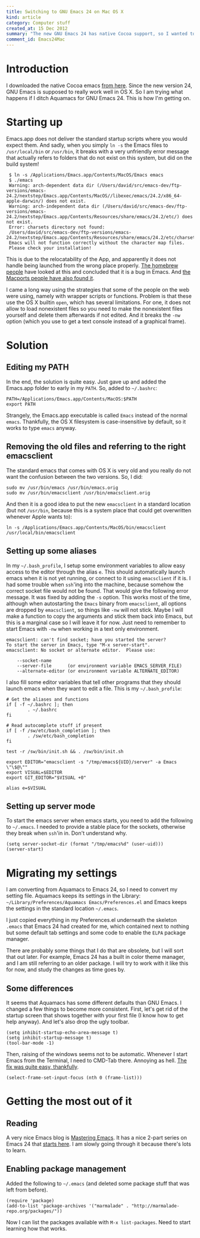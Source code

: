 ```yaml
--- 
title: Switching to GNU Emacs 24 on Mac OS X
kind: article
category: Computer stuff
created_at: 15 Dec 2012
summary: "The new GNU Emacs 24 has native Cocoa support, so I wanted to switch. Not completely trivial, but possible."
comment_id: Emacs24Mac
---
```

# Introduction

I downloaded the native Cocoa emacs [from here](http://emacsformacosx.com/). Since the new version 24, GNU Emacs is supposed to really work well in OS X. So I am trying what happens if I ditch Aquamacs for GNU Emacs 24. This is how I'm getting on.

# Starting up

Emacs.app does not deliver the standard startup scripts where you
would expect them. And sadly, when you simply `ln -s` the Emacs files
to `/usr/local/bin` or `/usr/bin`, it breaks with a very unfriendly
error message that actually refers to folders that do not exist on
this system, but did on the build system!

	 $ ln -s /Applications/Emacs.app/Contents/MacOS/Emacs emacs
	 $ ./emacs
	 Warning: arch-dependent data dir (/Users/david/src/emacs-dev/ftp-versions/emacs-24.2/nextstep/Emacs.app/Contents/MacOS//libexec/emacs/24.2/x86_64-apple-darwin/) does not exist.
	 Warning: arch-independent data dir (/Users/david/src/emacs-dev/ftp-versions/emacs-24.2/nextstep/Emacs.app/Contents/Resources/share/emacs/24.2/etc/) does not exist.
	 Error: charsets directory not found:
	 /Users/david/src/emacs-dev/ftp-versions/emacs-24.2/nextstep/Emacs.app/Contents/Resources/share/emacs/24.2/etc/charsets
	 Emacs will not function correctly without the character map files.
	 Please check your installation!

This is due to the relocatability of the App, and apparently it does
not handle being launched from the wrong place
properly. [The homebrew people](https://github.com/mxcl/homebrew/issues/6661)
have looked at this and concluded that it is a bug in Emacs. And
[the Macports people have also found it](http://trac.macports.org/ticket/36502). 

I came a long way using the strategies that some of the people on the
web were using, namely with wrapper scripts or functions. Problem is
that these use the OS X builtin `open`, which has several
limitations. For one, it does not allow to load nonexistent files so
you need to make the nonexistent files yourself and delete them
afterwards if not edited. And it breaks the `-nw` option (which you
use to get a text console instead of a graphical frame).

# Solution

## Editing my PATH

In the end, the solution is quite easy. Just gave up and added the
Emacs.app folder to early in my `PATH`. So, added to `~/.bashrc`:

    PATH=/Applications/Emacs.app/Contents/MacOS:$PATH
	export PATH

Strangely, the Emacs.app executable is called `Emacs` instead of the
normal `emacs`. Thankfully, the OS X filesystem is case-insensitive by
default, so it works to type `emacs` anyway.

## Removing the old files and referring to the right emacsclient

The standard emacs that comes with OS X is very old and you really do
not want the confusion between the two versions. So, I did:

    sudo mv /usr/bin/emacs /usr/bin/emacs.orig
	sudo mv /usr/bin/emacsclient /usr/bin/emacsclient.orig
	
And then it is a good idea to put the new `emacsclient` in a standard
location (but not `/usr/bin`, because this is a system place that
could get overwritten whenever Apple wants to):

    ln -s /Applications/Emacs.app/Contents/MacOS/bin/emacsclient /usr/local/bin/emacsclient
	
## Setting up some aliases

In my `~/.bash_profile`, I setup some environment variables to allow
easy access to the editor through the alias `e`. This should
automatically launch emacs when it is not yet running, or connect to
it using `emacsclient` if it is. I had some trouble when `ssh`'ing into the machine, because somehow the correct socket file would not be found. That would give the following error message. It was fixed by adding the `-s` option. This works most of the time, although when autostarting the `Emacs` binary from `emacsclient`, all options are dropped by `emacsclient`, so things like `-nw` will not stick. Maybe I will make a function to copy the arguments and stick them back into Emacs, but this is a marginal case so I will leave it for now. Just need to remember to start Emacs with `-nw` when working in a text only environment.

	emacsclient: can't find socket; have you started the server?
	To start the server in Emacs, type "M-x server-start".
	emacsclient: No socket or alternate editor.  Please use:

		--socket-name
		--server-file      (or environment variable EMACS_SERVER_FILE)
		--alternate-editor (or environment variable ALTERNATE_EDITOR)


I also fill some editor variables that tell other programs that they
should launch emacs when they want to edit a file. This is my
`~/.bash_profile`:

	# Get the aliases and functions
	if [ -f ~/.bashrc ]; then
			. ~/.bashrc
	fi

	# Read autocomplete stuff if present
	if [ -f /sw/etc/bash_completion ]; then
			. /sw/etc/bash_completion
	fi

	test -r /sw/bin/init.sh && . /sw/bin/init.sh

	export EDITOR="emacsclient -s "/tmp/emacs${UID}/server" -a Emacs \"\$@\""
	export VISUAL=$EDITOR
	export GIT_EDITOR="$VISUAL +0"

	alias e=$VISUAL


## Setting up server mode
	
To start the emacs server when emacs starts, you need to add the following to `~/.emacs`. I needed to provide a stable place for the sockets, otherwise they break when `ssh`'in in. Don't understand why.
	
	(setq server-socket-dir (format "/tmp/emacs%d" (user-uid))) 
    (server-start)

# Migrating my settings

I am converting from Aquamacs to Emacs 24, so I need to convert my setting file. Aquamacs keeps its settings in the Library: `~/Library/Preferences/Aquamacs Emacs/Preferences.el` and Emacs keeps the settings in the standard location `~/.emacs`. 

I just copied everything in my Preferences.el underneath the skeleton `.emacs` that Emacs 24 had created for me, which contained next to nothing but some default tab settings and some code to enable the `ELPA` package manager.

There are probably some things that I do that are obsolete, but I will sort that out later. For example, Emacs 24 has a built in color theme manager, and I am still referring to an older package. I will try to work with it like this for now, and study the changes as time goes by.

## Some differences

It seems that Aquamacs has some different defaults than GNU Emacs. I changed a few things to become more consistent. First, let's get rid of the startup screen that shows together with your first file (I know how to get help anyway). And let's also drop the ugly toolbar.

    (setq inhibit-startup-echo-area-message t)
	(setq inhibit-startup-message t)
	(tool-bar-mode -1)
	
	
Then, raising of the windows seems not to be automatic. Whenever I start Emacs from the Terminal, I need to CMD-Tab there. Annoying as hell. [The fix was quite easy, thankfully](http://stackoverflow.com/questions/945709/emacs-23-os-x-multi-tty-and-emacsclient). 

    (select-frame-set-input-focus (nth 0 (frame-list)))

# Getting the most out of it


## Reading 

A very nice Emacs blog is [Mastering Emacs](http://www.masteringemacs.org/). It has a nice 2-part series on Emacs 24 that [starts here](http://www.masteringemacs.org/articles/2011/12/06/what-is-new-in-emacs-24-part-1/). I am slowly going through it because there's lots to learn.

## Enabling package management

Added the following to `~/.emacs` (and deleted some package stuff that was left from before).

	(require 'package)
	(add-to-list 'package-archives '("marmalade" . "http://marmalade-repo.org/packages/"))
	
Now I can list the packages available with `M-x list-packages`. Need to start learning how that works.

